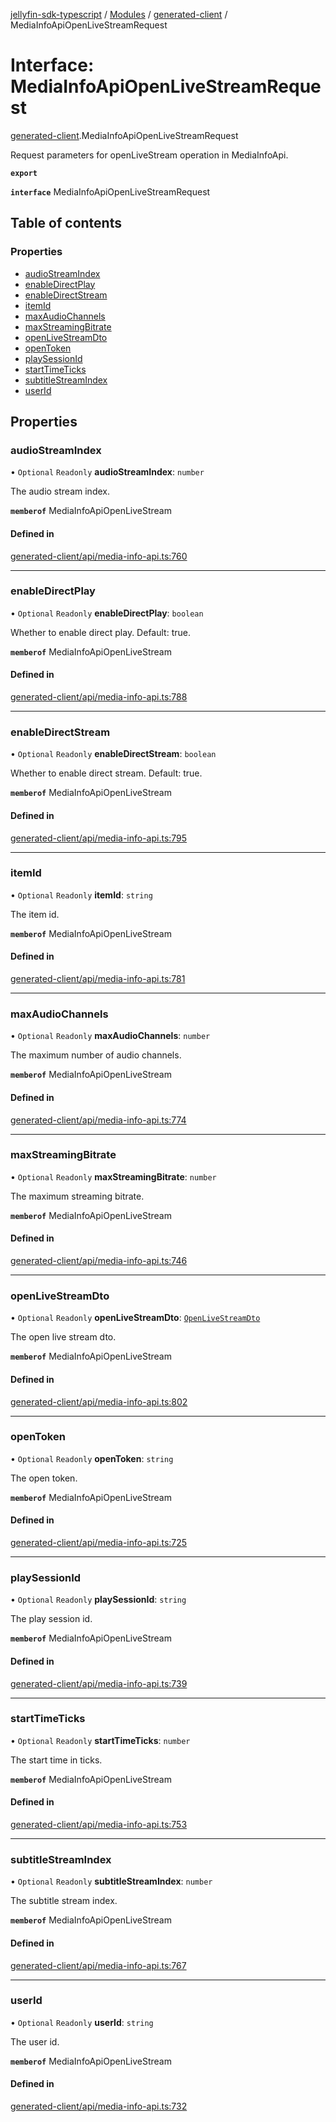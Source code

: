 [jellyfin-sdk-typescript](../README.md) / [Modules](../modules.md) / [generated-client](../modules/generated_client.md) / MediaInfoApiOpenLiveStreamRequest

# Interface: MediaInfoApiOpenLiveStreamRequest

[generated-client](../modules/generated_client.md).MediaInfoApiOpenLiveStreamRequest

Request parameters for openLiveStream operation in MediaInfoApi.

**`export`**

**`interface`** MediaInfoApiOpenLiveStreamRequest

## Table of contents

### Properties

- [audioStreamIndex](generated_client.MediaInfoApiOpenLiveStreamRequest.md#audiostreamindex)
- [enableDirectPlay](generated_client.MediaInfoApiOpenLiveStreamRequest.md#enabledirectplay)
- [enableDirectStream](generated_client.MediaInfoApiOpenLiveStreamRequest.md#enabledirectstream)
- [itemId](generated_client.MediaInfoApiOpenLiveStreamRequest.md#itemid)
- [maxAudioChannels](generated_client.MediaInfoApiOpenLiveStreamRequest.md#maxaudiochannels)
- [maxStreamingBitrate](generated_client.MediaInfoApiOpenLiveStreamRequest.md#maxstreamingbitrate)
- [openLiveStreamDto](generated_client.MediaInfoApiOpenLiveStreamRequest.md#openlivestreamdto)
- [openToken](generated_client.MediaInfoApiOpenLiveStreamRequest.md#opentoken)
- [playSessionId](generated_client.MediaInfoApiOpenLiveStreamRequest.md#playsessionid)
- [startTimeTicks](generated_client.MediaInfoApiOpenLiveStreamRequest.md#starttimeticks)
- [subtitleStreamIndex](generated_client.MediaInfoApiOpenLiveStreamRequest.md#subtitlestreamindex)
- [userId](generated_client.MediaInfoApiOpenLiveStreamRequest.md#userid)

## Properties

### audioStreamIndex

• `Optional` `Readonly` **audioStreamIndex**: `number`

The audio stream index.

**`memberof`** MediaInfoApiOpenLiveStream

#### Defined in

[generated-client/api/media-info-api.ts:760](https://github.com/thornbill/jellyfin-sdk-typescript/blob/b0f5501/src/generated-client/api/media-info-api.ts#L760)

___

### enableDirectPlay

• `Optional` `Readonly` **enableDirectPlay**: `boolean`

Whether to enable direct play. Default: true.

**`memberof`** MediaInfoApiOpenLiveStream

#### Defined in

[generated-client/api/media-info-api.ts:788](https://github.com/thornbill/jellyfin-sdk-typescript/blob/b0f5501/src/generated-client/api/media-info-api.ts#L788)

___

### enableDirectStream

• `Optional` `Readonly` **enableDirectStream**: `boolean`

Whether to enable direct stream. Default: true.

**`memberof`** MediaInfoApiOpenLiveStream

#### Defined in

[generated-client/api/media-info-api.ts:795](https://github.com/thornbill/jellyfin-sdk-typescript/blob/b0f5501/src/generated-client/api/media-info-api.ts#L795)

___

### itemId

• `Optional` `Readonly` **itemId**: `string`

The item id.

**`memberof`** MediaInfoApiOpenLiveStream

#### Defined in

[generated-client/api/media-info-api.ts:781](https://github.com/thornbill/jellyfin-sdk-typescript/blob/b0f5501/src/generated-client/api/media-info-api.ts#L781)

___

### maxAudioChannels

• `Optional` `Readonly` **maxAudioChannels**: `number`

The maximum number of audio channels.

**`memberof`** MediaInfoApiOpenLiveStream

#### Defined in

[generated-client/api/media-info-api.ts:774](https://github.com/thornbill/jellyfin-sdk-typescript/blob/b0f5501/src/generated-client/api/media-info-api.ts#L774)

___

### maxStreamingBitrate

• `Optional` `Readonly` **maxStreamingBitrate**: `number`

The maximum streaming bitrate.

**`memberof`** MediaInfoApiOpenLiveStream

#### Defined in

[generated-client/api/media-info-api.ts:746](https://github.com/thornbill/jellyfin-sdk-typescript/blob/b0f5501/src/generated-client/api/media-info-api.ts#L746)

___

### openLiveStreamDto

• `Optional` `Readonly` **openLiveStreamDto**: [`OpenLiveStreamDto`](generated_client.OpenLiveStreamDto.md)

The open live stream dto.

**`memberof`** MediaInfoApiOpenLiveStream

#### Defined in

[generated-client/api/media-info-api.ts:802](https://github.com/thornbill/jellyfin-sdk-typescript/blob/b0f5501/src/generated-client/api/media-info-api.ts#L802)

___

### openToken

• `Optional` `Readonly` **openToken**: `string`

The open token.

**`memberof`** MediaInfoApiOpenLiveStream

#### Defined in

[generated-client/api/media-info-api.ts:725](https://github.com/thornbill/jellyfin-sdk-typescript/blob/b0f5501/src/generated-client/api/media-info-api.ts#L725)

___

### playSessionId

• `Optional` `Readonly` **playSessionId**: `string`

The play session id.

**`memberof`** MediaInfoApiOpenLiveStream

#### Defined in

[generated-client/api/media-info-api.ts:739](https://github.com/thornbill/jellyfin-sdk-typescript/blob/b0f5501/src/generated-client/api/media-info-api.ts#L739)

___

### startTimeTicks

• `Optional` `Readonly` **startTimeTicks**: `number`

The start time in ticks.

**`memberof`** MediaInfoApiOpenLiveStream

#### Defined in

[generated-client/api/media-info-api.ts:753](https://github.com/thornbill/jellyfin-sdk-typescript/blob/b0f5501/src/generated-client/api/media-info-api.ts#L753)

___

### subtitleStreamIndex

• `Optional` `Readonly` **subtitleStreamIndex**: `number`

The subtitle stream index.

**`memberof`** MediaInfoApiOpenLiveStream

#### Defined in

[generated-client/api/media-info-api.ts:767](https://github.com/thornbill/jellyfin-sdk-typescript/blob/b0f5501/src/generated-client/api/media-info-api.ts#L767)

___

### userId

• `Optional` `Readonly` **userId**: `string`

The user id.

**`memberof`** MediaInfoApiOpenLiveStream

#### Defined in

[generated-client/api/media-info-api.ts:732](https://github.com/thornbill/jellyfin-sdk-typescript/blob/b0f5501/src/generated-client/api/media-info-api.ts#L732)
